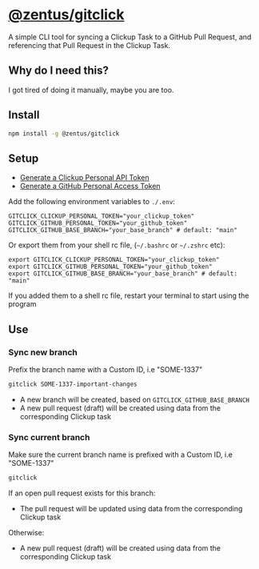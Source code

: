 # [@zentus/gitclick](https://github.com/zentus/gitclick)
A simple CLI tool for syncing a Clickup Task to a GitHub Pull Request, and referencing that Pull Request in the Clickup Task.

## Why do I need this?
I got tired of doing it manually, maybe you are too.

## Install
```bash
npm install -g @zentus/gitclick
```

## Setup
- [Generate a Clickup Personal API Token](https://clickup.com/api/developer-portal/authentication#generate-your-personal-api-token)
- [Generate a GitHub Personal Access Token](https://github.com/settings/tokens)

Add the following environment variables to `./.env`:
```
GITCLICK_CLICKUP_PERSONAL_TOKEN="your_clickup_token"
GITCLICK_GITHUB_PERSONAL_TOKEN="your_github_token"
GITCLICK_GITHUB_BASE_BRANCH="your_base_branch" # default: "main"
```

Or export them from your shell rc file, (`~/.bashrc` or `~/.zshrc` etc):
```
export GITCLICK_CLICKUP_PERSONAL_TOKEN="your_clickup_token"
export GITCLICK_GITHUB_PERSONAL_TOKEN="your_github_token"
export GITCLICK_GITHUB_BASE_BRANCH="your_base_branch" # default: "main"
```

If you added them to a shell rc file, restart your terminal to start using the program

## Use
### Sync new branch
Prefix the branch name with a Custom ID, i.e "SOME-1337"
```bash
gitclick SOME-1337-important-changes
```

- A new branch will be created, based on `GITCLICK_GITHUB_BASE_BRANCH`
- A new pull request (draft) will be created using data from the corresponding Clickup task

### Sync current branch
Make sure the current branch name is prefixed with a Custom ID, i.e "SOME-1337"
```bash
gitclick
```

If an open pull request exists for this branch:
- The pull request will be updated using data from the corresponding Clickup task
  
Otherwise:
- A new pull request (draft) will be created using data from the corresponding Clickup task